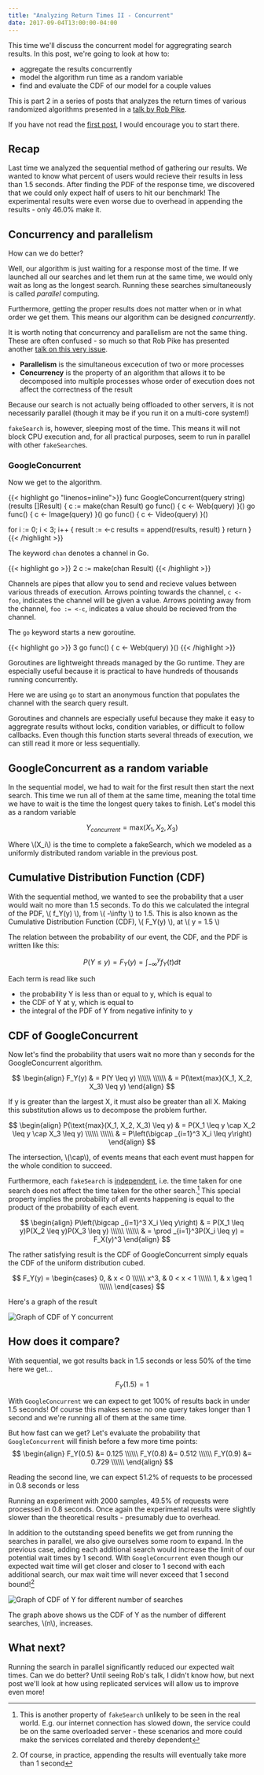 ```yaml
---
title: "Analyzing Return Times II - Concurrent"
date: 2017-09-04T13:00:00-04:00
---
```


This time we'll discuss the concurrent model for aggregrating search results.
In this post, we're going to look at how to:

 - aggregate the results concurrently
 - model the algorithm run time as a random variable
 - find and evaluate the CDF of our model for a couple values

This is part 2 in a series of posts that analyzes the return times of various randomized algorithms presented in a [talk by Rob Pike](https://www.youtube.com/watch?v=f6kdp27TYZs). 

If you have not read the [first post](/posts/analyzing-return-times/sequential/), I would encourage you to start there.

## Recap

Last time we analyzed the sequential method of gathering our results.
We wanted to know what percent of users would recieve their results in less than 1.5 seconds.
After finding the PDF of the response time, we discovered that we could only expect half of users to hit our benchmark!
The experimental results were even worse due to overhead in appending the results - only 46.0% make it.

## Concurrency and parallelism
How can we do better?

Well, our algorithm is just waiting for a response most of the time.
If we launched all our searches and let them run at the same time, we would only wait as long as the longest search. 
Running these searches simultaneously is called _parallel_ computing.

Furthermore, getting the proper results does not matter when or in what order we get them.
This means our algorithm can be designed _concurrently_.

It is worth noting that concurrency and parallelism are not the same thing.
These are often confused - so much so that Rob Pike has presented another [talk on this very issue](https://www.youtube.com/watch?v=cN_DpYBzKso).

  - __Parallelism__ is the simultaneous excecution of two or more processes
  - __Concurrency__ is the property of an algorithm that allows it to be decomposed into multiple processes whose order of execution does not affect the correctness of the result

Because our search is not actually being offloaded to other servers, it is not necessarily parallel (though it may be if you run it on a multi-core system!)

`fakeSearch` is, however, sleeping most of the time.
This means it will not block CPU execution and, for all practical purposes, seem to run in parallel with other `fakeSearch`es.

### GoogleConcurrent

Now we get to the algorithm.

{{< highlight go "linenos=inline">}}
func GoogleConcurrent(query string) (results []Result) {
  c := make(chan Result)
  go func() { c <- Web(query) }()
  go func() { c <- Image(query) }()
  go func() { c <- Video(query) }()

  for i := 0; i < 3; i++ {
    result := <-c
    results = append(results, result)
  }
  return
}
{{< /highlight >}}

The keyword `chan` denotes a channel in Go.

{{< highlight go >}}
2  c := make(chan Result)
{{< /highlight >}}

Channels are pipes that allow you to send and recieve values between various threads of execution.
Arrows pointing towards the channel, `c <- foo`, indicates the channel will be given a value.
Arrows pointing away from the channel, `foo := <-c`, indicates a value should be recieved from the channel.

The `go` keyword starts a new goroutine.

{{< highlight go >}}
3  go func() { c <- Web(query) }()
{{< /highlight >}}

Goroutines are lightweight threads managed by the Go runtime.
They are especially useful because it is practical to have hundreds of thousands running concurrently.

Here we are using `go` to start an anonymous function that populates the channel with the search query result.

Goroutines and channels are especially useful because they make it easy to aggregrate results without locks, condition variables, or difficult to follow callbacks.
Even though this function starts several threads of execution, we can still read it more or less sequentially.

## GoogleConcurrent as a random variable

In the sequential model, we had to wait for the first result then start the next search.
This time we run all of them at the same time, meaning the total time we have to wait is the time the longest query takes to finish.
Let's model this as a random variable

$$
    Y_{concurrent} = \text{max}(X_1, X_2, X_3)
$$

Where \\(X_i\\) is the time to complete a fakeSearch, which we modeled as a uniformly distributed random variable in the previous post.

## Cumulative Distribution Function (CDF)
With the sequential method, we wanted to see the probability that a user would wait no more than 1.5 seconds.
To do this we calculated the integral of the PDF, \\( f_Y(y) \\), from \\( -\infty \\) to 1.5.
This is also known as the Cumulative Distribution Function (CDF), \\( F_Y(y) \\), at \\( y = 1.5 \\)

The relation between the probability of our event, the CDF, and the PDF is written like this:

$$
    P(Y \leq y) = F_Y(y) = \int _{-\infty}^y f_Y(t) dt
$$

Each term is read like such

 - the probability Y is less than or equal to y, which is equal to
 - the CDF of Y at y, which is equal to
 - the integral of the PDF of Y from negative infinity to y

## CDF of GoogleConcurrent
Now let's find the probability that users wait no more than y seconds for the GoogleConcurrent algorithm.

$$
\begin{align}
    F_Y(y) & = P(Y \leq y) \\\\\\
\\\\\\
           & = P(\text{max}(X_1, X_2, X_3) \leq y)
\end{align}
$$

If y is greater than the largest X, it must also be greater than all X.
Making this substitution allows us to decompose the problem further.

$$
\begin{align}
   P(\text{max}(X_1, X_2, X_3) \leq y) & = P(X_1 \leq y \cap X_2 \leq y \cap X_3 \leq y) \\\\\\
\\\\\\
                                       & = P\left(\bigcap _{i=1}^3 X_i \leq y\right)
\end{align}
$$

The intersection, \\(\cap\\), of events means that each event must happen for the whole condition to succeed.

Furthermore, each `fakeSearch` is [independent](https://en.wikipedia.org/wiki/Independence_\(probability_theory), i.e. the time taken for one search does not affect the time taken for the other search.[^1]
This special property implies the probability of all events happening is equal to the product of the probability of each event.

$$
\begin{align}
    P\left(\bigcap _{i=1}^3 X_i \leq y\right) & = P(X_1 \leq y)P(X_2 \leq y)P(X_3 \leq y) \\\\\\
\\\\\\
                           & = \prod _{i=1}^3P(X_i \leq y) = F_X(y)^3
\end{align}
$$

The rather satisfying result is the CDF of GoogleConcurrent simply equals the CDF of the uniform distribution cubed.

$$
F_Y(y) =
\begin{cases}
0, 	& x < 0 \\\\\\
x^3, 	& 0 < x < 1 \\\\\\
1, 	& x \geq 1 \\\\\\
\end{cases}
$$

Here's a graph of the result

![Graph of CDF of Y concurrent](/img/CDF_concurrent.png)

## How does it compare?
With sequential, we got results back in 1.5 seconds or less 50% of the time here we get...

$$
F_Y(1.5) = 1
$$

With `GoogleConcurrent` we can expect to get 100% of results back in under 1.5 seconds!
Of course this makes sense: no one query takes longer than 1 second and we're running all of them at the same time.

But how fast can we get? Let's evaluate the probability that `GoogleConcurrent`
 will finish before a few more time points:
$$
\begin{align}
    F_Y(0.5) &= 0.125 \\\\\\
    F_Y(0.8) &= 0.512 \\\\\\
    F_Y(0.9) &= 0.729 \\\\\\
\end{align}
$$

Reading the second line, we can expect 51.2% of requests to be processed in 0.8 seconds or less

Running an experiment with 2000 samples, 49.5% of requests were processed in 0.8 seconds.
Once again the experimental results were slightly slower than the theoretical results - presumably due to overhead.

In addition to the outstanding speed benefits we get from running the searches in parallel, we also give ourselves some room to expand.
In the previous case, adding each additional search would increase the limit of our potential wait times by 1 second.
With `GoogleConcurrent` even though our expected wait time will get closer and closer to 1 second with each additional search, our max wait time will never exceed that 1 second bound![^2]

![Graph of CDF of Y for different number of searches](/img/CDF_Y_n.png)

The graph above shows us the CDF of Y as the number of different searches, \\(n\\), increases.

## What next?
Running the search in parallel significantly reduced our expected wait times.
Can we do better?
Until seeing Rob's talk, I didn't know how, but next post we'll look at how using replicated services will allow us to improve even more!

[^1]: This is another property of `fakeSearch` unlikely to be seen in the real world. E.g. our internet connection has slowed down, the service could be on the same overloaded server - these scenarios and more could make the services correlated and thereby dependent

[^2]: Of course, in practice, appending the results will eventually take more than 1 second
